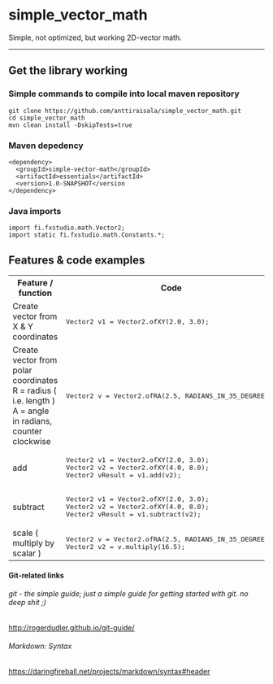 # simple_vector_math
Simple, not optimized, but working 2D-vector math.

<hr/>

## Get the library working

### Simple commands to compile into local maven repository

    git clone https://github.com/anttiraisala/simple_vector_math.git
    cd simple_vector_math
    mvn clean install -DskipTests=true

### Maven depedency

    <dependency>
      <groupId>simple-vector-math</groupId>
      <artifactId>essentials</artifactId>
      <version>1.0-SNAPSHOT</version
    </dependency>

### Java imports

    import fi.fxstudio.math.Vector2;
    import static fi.fxstudio.math.Constants.*;

## Features & code examples

<table>
<tr>
<th><b>Feature / function</b></th>
<th><b>Code</b></th>
</tr>

<tr>
<td>Create vector from X & Y coordinates</td>
<td><pre>
Vector2 v1 = Vector2.ofXY(2.0, 3.0);
</pre></td>
</tr>

<tr>
<td>Create vector from polar coordinates<br>R = radius ( i.e. length )<br>A = angle in radians, counter clockwise</td>
<td><pre>
Vector2 v = Vector2.ofRA(2.5, RADIANS_IN_35_DEGREES);
</pre></td>
</tr>

<tr>
<td>add</td>
<td><pre>
Vector2 v1 = Vector2.ofXY(2.0, 3.0);
Vector2 v2 = Vector2.ofXY(4.0, 8.0);
Vector2 vResult = v1.add(v2);
</pre></td>
</tr>

<tr>
<td>subtract</td>
<td><pre>
Vector2 v1 = Vector2.ofXY(2.0, 3.0);
Vector2 v2 = Vector2.ofXY(4.0, 8.0);
Vector2 vResult = v1.subtract(v2);
</pre></td>
</tr>

<tr>
<td>scale ( multiply by scalar )</td>
<td><pre>
Vector2 v = Vector2.ofRA(2.5, RADIANS_IN_35_DEGREES);
Vector2 v2 = v.multiply(16.5);
</pre></td>
</tr>

</table>


#### Git-related links
###### git - the simple guide; just a simple guide for getting started with git. no deep shit ;)
http://rogerdudler.github.io/git-guide/
###### Markdown: Syntax
https://daringfireball.net/projects/markdown/syntax#header
